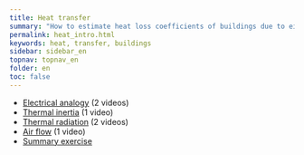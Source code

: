 ```yaml
---
title: Heat transfer
summary: "How to estimate heat loss coefficients of buildings due to either conductive, convective or radiative transfer"
permalink: heat_intro.html
keywords: heat, transfer, buildings
sidebar: sidebar_en
topnav: topnav_en
folder: en
toc: false
---
```


* [Electrical analogy](/heat_analogy.html) (2 videos)
* [Thermal inertia](/heat_inertia.html) (1 video)
* [Thermal radiation](/heat_radiation.html) (2 videos)
* [Air flow](/heat_airflow.html) (1 video)
* [Summary exercise](/heat_project.html)
